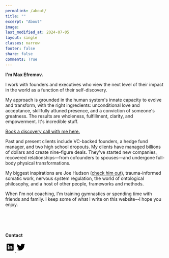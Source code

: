 ```yaml
---
permalink: /about/
title: ""
excerpt: "About"
image: 
last_modified_at: 2024-07-05
layout: single
classes: narrow
footer: false
share: false
comments: True
---
```


**I'm Max Efremov.**

I work with founders and executives who view the next level of their impact in the world as a function of their self-discovery. 

My approach is grounded in the human system's innate capacity to evolve and transform, with the right ingredients: unconditional love and acceptance, skillfully attuned presence, and a conviction of someone's greatness. The results are wholeness, fulfillment, clarity, and empowerment. It's incredible stuff.

<a href="https://calendly.com/maxim-efremov/complimentary-session-max">Book a discovery call with me here.</a>

Past and present clients include VC-backed founders, a hedge fund manager, and two high school dropouts. My clients have managed billions of dollars and create nine-figure deals. They've started new companies, recovered relationships—from cofounders to spouses—and undergone full-body physical transformations.

My biggest inspirations are Joe Hudson ([check him out](https://www.youtube.com/@ArtofAccomplishment)), trauma-informed somatic work, nervous system regulation, the world of ontological philosophy, and a host of other people, frameworks and methods.

When I'm not coaching, I'm training gymnastics or spending time with friends and family. I keep some of what I write on this website--I hope you enjoy.
<br><br>


<!-- 
<center>
<img src="/assets/images/handstands/onehanded.jpg" alt="One-handed handstand" width="250"/>
<img src="/assets/images/handstands/planche.jpg" alt="Straddle planche" width="250"/> 
<center>
-->



<br>
<br>
<p><b>Contact</b></p>
      
<a href="https://www.linkedin.com/in/maxim-efremov/">
      <img alt="LinkedIn" src="/assets/images/icons/linkedin.png">

<a href="http://www.twitter.com/maxefremov">
      <img alt="Twitter" src="/assets/images/icons/twitter.png">
<!-- 
<img src="/assets/images/icons/gmail.png">(mailto:maxim.efremov@gmail.com)
<img src="/assets/images/icons/linkedin.png">(https://www.linkedin.com/in/maxim-efremov/)
<img src="/assets/images/icons/twitter.png">(http://www.twitter.com/maxefremov) -->
<!-- <a href="mailto:maxim.efremov@gmail.com">
      <img alt="email" src="/assets/images/icons/gmail.png"> -->


<!-- 
Since moving to Austin, TX in 2020, I quit my job as a data scientist and 1) lobbied John Cornyn to double legal, high-skilled immigration ([thanks to Bryan Caplan](https://www.amazon.com/Open-Borders-Science-Ethics-Immigration/dp/1250316960)), 2) started coaching people in crypto in early 2021,  3) started a monthly meetup "Based in Austin" that grew to a some two hundred members, 4) have met countless people, Twitter mutuals, intellectual heroes, neighbors and founders and families.

<img src="/assets/images/twitter/social-currency.jpg" alt="What's being whispered to you in your city?" width="400"/>

The best way to get to know me would be to read the site, my [Twitter](https://twitter.com/maxefremov), [Clubhouse](https://www.joinclubhouse.com/@mefrem). See what I'm up to [now](/now/) or take a look at an out-of-date-and-incomplete of [my influences](/influences).

Some salient features:

- [Gwern](https://www.gwern.net/index) started a tradition of including your big five personality metrics: I'm 99th percentile extroverted, 62nd on emotional stability, 89th on agreeableness, 80th on conscientiousness, and 91st on imagination/neuroticism
- I encountered the [rationalist](https://wiki.lesswrong.com/wiki/Rationalist_movement) community in 2013, my port of entry to deep internet rabbit holes that end in life-changing friendships. There's a line from my reading Slate Star Codex to me moving to Austin, Texas
- I spent several years during college doing community service and disaster relief across the American Midwest. I met the salt of the earth and came away with the conviction that people are immensely decent.
- I'm a gymnast, acrobat, and handbalancer—check out the [fitness gram](https://www.instagram.com/maximally.me/) and [fitness page](/fitness) -->
